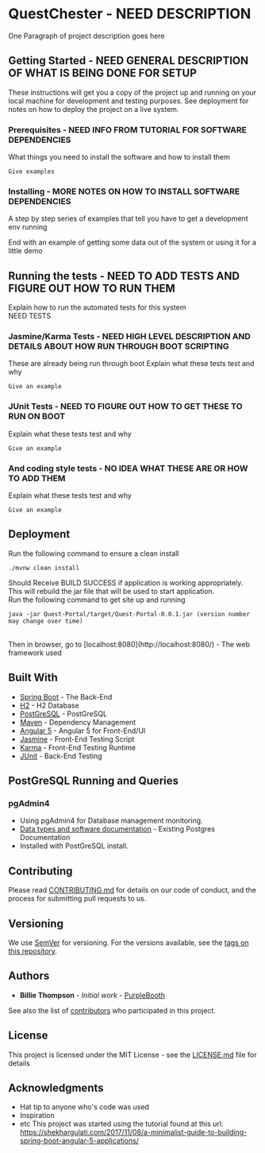 # QuestChester - NEED DESCRIPTION

One Paragraph of project description goes here<br />



## Getting Started - NEED GENERAL DESCRIPTION OF WHAT IS BEING DONE FOR SETUP

These instructions will get you a copy of the project up and running on your local machine for development and testing purposes. See deployment for notes on how to deploy the project on a live system.

### Prerequisites - NEED INFO FROM TUTORIAL FOR SOFTWARE DEPENDENCIES

What things you need to install the software and how to install them

```
Give examples
```

### Installing - MORE NOTES ON HOW TO INSTALL SOFTWARE DEPENDENCIES

A step by step series of examples that tell you have to get a development env running


End with an example of getting some data out of the system or using it for a little demo

## Running the tests - NEED TO ADD TESTS AND FIGURE OUT HOW TO RUN THEM

Explain how to run the automated tests for this system<br />
NEED TESTS

### Jasmine/Karma Tests - NEED HIGH LEVEL DESCRIPTION AND DETAILS ABOUT HOW RUN THROUGH BOOT SCRIPTING
These are already being run through boot
Explain what these tests test and why

```
Give an example
```
### JUnit Tests - NEED TO FIGURE OUT HOW TO GET THESE TO RUN ON BOOT

Explain what these tests test and why

```
Give an example
```

### And coding style tests - NO IDEA WHAT THESE ARE OR HOW TO ADD THEM

Explain what these tests test and why

```
Give an example
```

## Deployment
Run the following command to ensure a clean install
```
./mvnw clean install 
```
Should Receive BUILD SUCCESS if application is working appropriately.
This will rebuild the jar file that will be used to start application.
<br />
Run the following command to get site up and running
```
java -jar Quest-Portal/target/Quest-Portal-0.0.1.jar (version number may change over time)
```
<br />
Then in browser, go to 
[localhost:8080](http://localhost:8080/) - The web framework used

## Built With

* [Spring Boot](https://projects.spring.io/spring-boot/) - The Back-End
* [H2](http://www.h2database.com/html/main.html) - H2 Database
* [PostGreSQL](https://www.postgresql.org/) - PostGreSQL
* [Maven](https://maven.apache.org/) - Dependency Management
* [Angular 5](https://angular.io/) - Angular 5 for Front-End/UI
* [Jasmine](https://angular.io/) - Front-End Testing Script
* [Karma](https://angular.io/) - Front-End Testing Runtime
* [JUnit](https://angular.io/) - Back-End Testing

## PostGreSQL Running and Queries
### pgAdmin4
* Using pgAdmin4 for Database management monitoring.
* [Data types and software documentation](https://www.postgresql.org/docs/current/static/index.html) - Existing Postgres Documentation
* Installed with PostGreSQL install.

## Contributing

Please read [CONTRIBUTING.md](https://gist.github.com/PurpleBooth/b24679402957c63ec426) for details on our code of conduct, and the process for submitting pull requests to us.

## Versioning

We use [SemVer](http://semver.org/) for versioning. For the versions available, see the [tags on this repository](https://github.com/your/project/tags). 

## Authors

* **Billie Thompson** - *Initial work* - [PurpleBooth](https://github.com/PurpleBooth)

See also the list of [contributors](https://github.com/your/project/contributors) who participated in this project.

## License

This project is licensed under the MIT License - see the [LICENSE.md](LICENSE.md) file for details

## Acknowledgments

* Hat tip to anyone who's code was used
* Inspiration
* etc
This project was started using the tutorial found at this url:<br />
https://shekhargulati.com/2017/11/08/a-minimalist-guide-to-building-spring-boot-angular-5-applications/

